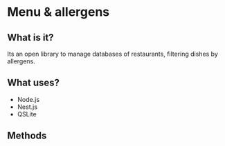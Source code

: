# Menu & allergens

## What is it?
Its an open library to manage databases of restaurants, filtering dishes by allergens.

## What uses?

* Node.js
* Nest.js
* QSLite

## Methods
